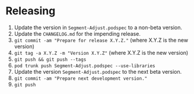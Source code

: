 Releasing
=========

 1. Update the version in `Segment-Adjust.podspec` to a non-beta version.
 2. Update the `CHANGELOG.md` for the impending release.
 3. `git commit -am "Prepare for release X.Y.Z."` (where X.Y.Z is the new version)
 4. `git tag -a X.Y.Z -m "Version X.Y.Z"` (where X.Y.Z is the new version)
 5. `git push && git push --tags`
 6. `pod trunk push Segment-Adjust.podspec --use-libraries`
 7. Update the version `Segment-Adjust.podspec` to the next beta version.
 8. `git commit -am "Prepare next development version."`
 9. `git push`
